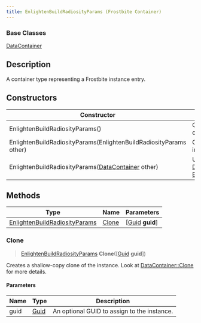 ```yaml
---
title: EnlightenBuildRadiosityParams (Frostbite Container)
---
```

### Base Classes

[DataContainer](/vext/ref/cls/shr/datacontainer)

## Description

A container type representing a Frostbite instance entry.

## Constructors

| Constructor                                                                              | Description                                                                                                                                       |
| ---------------------------------------------------------------------------------------- | ------------------------------------------------------------------------------------------------------------------------------------------------- |
| EnlightenBuildRadiosityParams()                                                          | Create a new instance of this container type.                                                                                                     |
| EnlightenBuildRadiosityParams(EnlightenBuildRadiosityParams other)                       | Create a reference copy of an instance of the same type.                                                                                          |
| EnlightenBuildRadiosityParams([DataContainer](/vext/ref/cls/shr/datacontainer) other) | Upcast an instance of type [DataContainer](/vext/ref/cls/shr/datacontainer) to [EnlightenBuildRadiosityParams](EnlightenBuildRadiosityParams). |

## Methods

| Type                                                           | Name            | Parameters                                     |
| -------------------------------------------------------------- | --------------- | ---------------------------------------------- |
| [EnlightenBuildRadiosityParams](EnlightenBuildRadiosityParams) | [Clone](#clone) | \[[Guid](/vext/ref/cls/shr/guid) **guid**\] |

### Clone

> [EnlightenBuildRadiosityParams](EnlightenBuildRadiosityParams) **Clone**(\[[Guid](/vext/ref/cls/shr/guid) **guid**\])

Creates a shallow-copy clone of the instance. Look at [DataContainer::Clone](/vext/ref/cls/shr/datacontainer#clone) for more details.

#### Parameters

| Name | Type         | Description                                 |
| ---- | ------------ | ------------------------------------------- |
| guid | [Guid](Guid) | An optional GUID to assign to the instance. |
